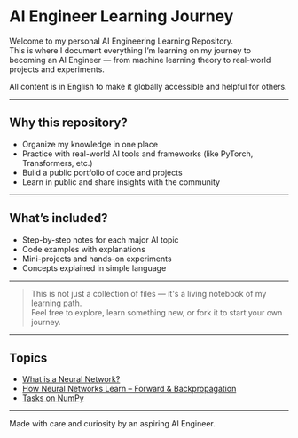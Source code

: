 # AI Engineer Learning Journey

Welcome to my personal AI Engineering Learning Repository.  
This is where I document everything I’m learning on my journey to becoming an AI Engineer — from machine learning theory to real-world projects and experiments.

All content is in English to make it globally accessible and helpful for others.

---

## Why this repository?

- Organize my knowledge in one place  
- Practice with real-world AI tools and frameworks (like PyTorch, Transformers, etc.)  
- Build a public portfolio of code and projects  
- Learn in public and share insights with the community

---

## What’s included?

- Step-by-step notes for each major AI topic  
- Code examples with explanations  
- Mini-projects and hands-on experiments  
- Concepts explained in simple language

---

> This is not just a collection of files — it's a living notebook of my learning path.  
> Feel free to explore, learn something new, or fork it to start your own journey.

---

## Topics

- [What is a Neural Network?](./topics/01_neural_networks.md)
- [How Neural Networks Learn – Forward & Backpropagation](./topics/02_forward_backprop.md)
- [Tasks on NumPy](./topics/matrixproblems.md)

---

Made with care and curiosity by an aspiring AI Engineer.
